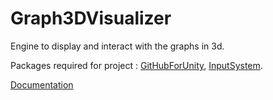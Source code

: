 # Graph3DVisualizer
Engine to display and interact with the graphs in 3d.

Packages required for project : [GitHubForUnity](https://assetstore.unity.com/packages/tools/version-control/github-for-unity-118069), [InputSystem](https://docs.unity3d.com/2020.1/Documentation/Manual/com.unity.inputsystem.html).

[Documentation](Documentation\html\index.html)